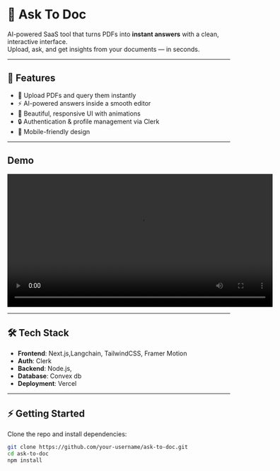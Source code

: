 # 📝 Ask To Doc

AI-powered SaaS tool that turns PDFs into **instant answers** with a clean, interactive interface.  
Upload, ask, and get insights from your documents — in seconds.

---

## 🚀 Features

- 📄 Upload PDFs and query them instantly  
- ⚡ AI-powered answers inside a smooth editor  
- 🎨 Beautiful, responsive UI with animations  
- 🔒 Authentication & profile management via Clerk  
- 📱 Mobile-friendly design  

---

## Demo

<video src="https://github.com/user-attachments/assets/d8888497-00fb-4392-b88a-a88552dd7415" controls width="600"></video>

---

## 🛠️ Tech Stack

- **Frontend**: Next.js,Langchain, TailwindCSS, Framer Motion  
- **Auth**: Clerk  
- **Backend**: Node.js,  
- **Database**: Convex db
- **Deployment**: Vercel  

---

## ⚡ Getting Started

Clone the repo and install dependencies:

```bash
git clone https://github.com/your-username/ask-to-doc.git
cd ask-to-doc
npm install
